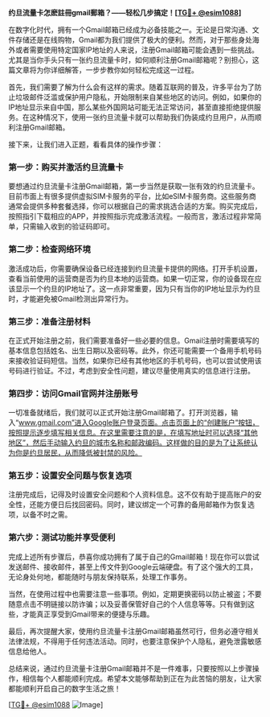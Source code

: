 **约旦流量卡怎麽註冊gmail郵箱？——轻松几步搞定！[[TG💪+ @esim1088](https://t.me/s/esim1088)]**

在数字化时代，拥有一个Gmail邮箱已经成为必备技能之一。无论是日常沟通、文件存储还是在线购物，Gmail都为我们提供了极大的便利。然而，对于那些身处海外或者需要使用特定国家IP地址的人来说，注册Gmail邮箱可能会遇到一些挑战。尤其是当你手头只有一张约旦流量卡时，如何顺利注册Gmail邮箱呢？别担心，这篇文章将为你详细解答，一步步教你如何轻松完成这一过程。

首先，我们需要了解为什么会有这样的需求。随着互联网的普及，许多平台为了防止垃圾邮件泛滥或保护用户隐私，开始限制来自某些地区的访问。例如，如果你的IP地址显示来自中国，那么某些外国网站可能无法正常访问，甚至直接拒绝提供服务。在这种情况下，使用一张约旦流量卡就可以帮助我们伪装成约旦用户，从而顺利注册Gmail邮箱。

接下来，让我们进入正题，看看具体的操作步骤：

### 第一步：购买并激活约旦流量卡

要想通过约旦流量卡注册Gmail邮箱，第一步当然是获取一张有效的约旦流量卡。目前市面上有很多提供虚拟SIM卡服务的平台，比如eSIM卡服务商。这些服务商通常会提供多种套餐选择，你可以根据自己的需求挑选合适的方案。购买完成后，按照指引下载相应的APP，并按照指示完成激活流程。一般而言，激活过程非常简单，只需输入收到的验证码即可。

### 第二步：检查网络环境

激活成功后，你需要确保设备已经连接到约旦流量卡提供的网络。打开手机设置，查看当前使用的运营商是否为约旦本地的运营商。如果一切正常，你的设备现在应该显示一个约旦的IP地址了。这一点非常重要，因为只有当你的IP地址显示为约旦时，才能避免被Gmail检测出异常行为。

### 第三步：准备注册材料

在正式开始注册之前，我们需要准备好一些必要的信息。Gmail注册时需要填写的基本信息包括姓名、出生日期以及密码等。此外，你还可能需要一个备用手机号码来接收验证码短信。当然，如果你已经有其他地区的手机号码，也可以尝试使用该号码进行验证。不过，考虑到安全性问题，建议尽量使用真实的信息进行注册。

### 第四步：访问Gmail官网并注册账号

一切准备就绪后，我们就可以正式开始注册Gmail邮箱了。打开浏览器，输入“www.gmail.com”进入Google账户登录页面。点击页面上的“创建账户”按钮，按照提示逐步填写相关信息。在这里需要注意的是，在填写地址时可以选择“其他地区”，然后手动输入约旦的城市名称和邮政编码。这样做的目的是为了让系统认为你是约旦居民，从而降低被封禁的风险。

### 第五步：设置安全问题与恢复选项

注册完成后，记得及时设置安全问题和个人资料信息。这不仅有助于提高账户的安全性，还能方便日后找回密码。同时，建议绑定一个可靠的备用邮箱作为恢复选项，以备不时之需。

### 第六步：测试功能并享受便利

完成上述所有步骤后，恭喜你成功拥有了属于自己的Gmail邮箱！现在你可以尝试发送邮件、接收邮件，甚至上传文件到Google云端硬盘。有了这个强大的工具，无论身处何地，都能随时与朋友保持联系，处理工作事务。

当然，在使用过程中也需要注意一些事项。例如，定期更换密码以防止被盗；不要随意点击不明链接以防诈骗；以及妥善保管好自己的个人信息等等。只有做到这些，才能真正享受到Gmail带来的便捷与乐趣。

最后，再次提醒大家，使用约旦流量卡注册Gmail邮箱虽然可行，但务必遵守相关法律法规，不得用于任何违法活动。同时，也要注意保护个人隐私，避免泄露敏感信息给他人。

总结来说，通过约旦流量卡注册Gmail邮箱并不是一件难事，只要按照以上步骤操作，相信每个人都能顺利完成。希望本文能够帮助到正在为此苦恼的朋友，让大家都能顺利开启自己的数字生活之旅！

[[TG💪+ @esim1088](https://t.me/s/esim1088) ![Image](https://i.postimg.cc/4NQfJmqS/Snipaste-2025-05-13-00-14-12.png)]